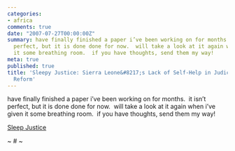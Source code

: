 ```yaml
---
categories:
- africa
comments: true
date: "2007-07-27T00:00:00Z"
summary: have finally finished a paper i’ve been working on for months.  it isn’t
  perfect, but it is done done for now.  will take a look at it again when i’ve given
  it some breathing room.  if you have thoughts, send them my way!
meta: true
published: true
title: 'Sleepy Justice: Sierra Leone&#8217;s Lack of Self-Help in Judicial Sector
  Reform'
---
```


have finally finished a paper i’ve been working on for months.  it isn’t perfect, but it is done done for now.  will take a look at it again when i’ve given it some breathing room.  if you have thoughts, send them my way!

[Sleep Justice][1] 

 [1]: http://caseykuhlman.typepad.com/underwater/files/final_draft_2.doc

~ # ~